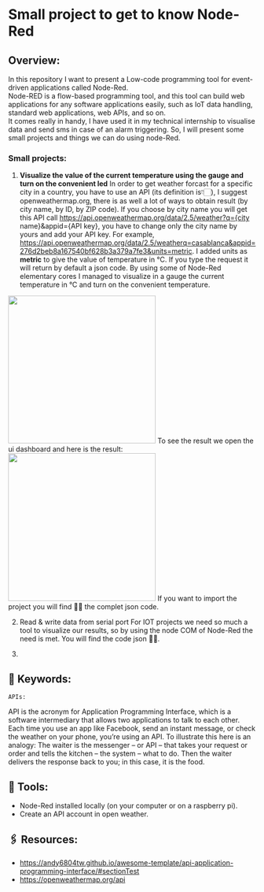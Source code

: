 # Small project to get to know Node-Red
## Overview:
In this repository I want to present a Low-code programming tool for event-driven applications called Node-Red.\
Node-RED is a flow-based programming tool, and this tool can build web applications for any software applications easily, such as IoT data handling, standard web applications, web APIs, and so on.\
It comes really in handy, I have used it in my technical internship to visualise data and send sms in case of an alarm triggering. So, I will present some small projects and things we can do using node-Red.

### Small projects:
1. **Visualize the value of the current temperature using the gauge and turn on the convenient led**
In order to get weather forcast for a specific city in a country, you have to use an API (its definition is👇🏻), I suggest openweathermap.org, there is as well a lot of ways to obtain result (by city name, by ID, by ZIP code). If you choose by city name you will get this API call https://api.openweathermap.org/data/2.5/weather?q={city name}&appid={API key}, you have to change only the city name by yours and add your API key. For example, https://api.openweathermap.org/data/2.5/weatherq=casablanca&appid=276d2beb8a167540bf628b3a379a7fe3&units=metric. I added units as **metric** to give the value of temperature in °C. If you type the request it will return by default a json code.
By using some of Node-Red elementary cores I managed to visualize in a gauge the current temperature in °C and turn on the convenient temperature.
<img src="https://www.moroccoworldnews.com/wp-content/uploads/2020/07/Facts-About-the-Map-of-Morocco-1024x683.jpg" width="300" height="300">
To see the result we open the ui dashboard and here is the result:
<img src="https://www.moroccoworldnews.com/wp-content/uploads/2020/07/Facts-About-the-Map-of-Morocco-1024x683.jpg" width="300" height="300">
If you want to import the project you will find ☝🏻 the complet json code.

2. Read & write data from serial port
For IOT projects we need so much a tool to visualize our results, so by using the node COM of Node-Red the need is met.
You will find the code json ☝🏻.

3. 

## 📌 Keywords:
	APIs:
API is the acronym for Application Programming Interface, which is a software intermediary that allows two applications to talk to each other. Each time you use an app like Facebook, send an instant message, or check the weather on your phone, you’re using an API. To illustrate this here is an analogy: The waiter is the messenger – or API – that takes your request or order and tells the kitchen – the system – what to do. Then the waiter delivers the response back to you; in this case, it is the food.

## 🔧 Tools:
- Node-Red installed locally (on your computer or on a raspberry pi).
- Create an API account in open weather.

## 🖇️ Resources:
- https://andy6804tw.github.io/awesome-template/api-application-programming-interface/#sectionTest
- https://openweathermap.org/api
